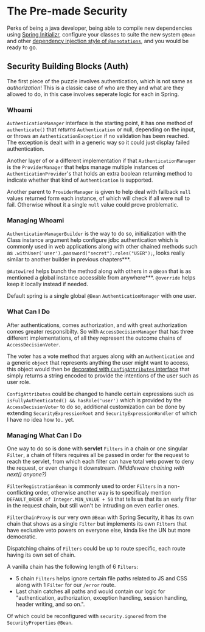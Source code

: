 # The Pre-made Security

Perks of being a java developer, being able to compile new dependencies using [Spring Initializr](https://start.spring.io/), configure your classes to suite the new system `@Bean` and other [dependency injection style of `@annotations`](https://springframework.guru/spring-framework-annotations/), and you would be ready to go.

## Security Building Blocks (Auth)

The first piece of the puzzle involves authentication, which is not same as *authorization*! This is a classic case of who are they and what are they allowed to do, in this case involves seperate logic for each in Spring.

### Whoami

*`AuthenticationManager`* interface is the starting point, it has one method of `authenticate()` that *returns* `Authentication` or null, depending on the input, or throws an `AuthenticationException` if no validation has been reached. The exception is dealt with in a generic way so it could just display failed authentication.

Another layer of or a different implementation if that `AuthenticationManager` is the `ProviderManager` that helps manage multiple instances of `AuthenticationProvider`'s that holds an extra boolean returning method to indicate whether that kind of `Authentication` is supported.

Another parent to `ProviderManager` is given to help deal with fallback `null` values returned form each instance, of which will check if all were null to fail. Otherwise wihout it a single `null` value could prove problematic.

### Managing Whoami

`AuthenticationManagerBuilder` is the way to do so, initialization with the Class instance argument help configure jdbc authentication which is commonly used in web applications along with other chained methods such as `.withUser('user').password("secret").roles("USER");`, looks really similar to another builder in previous chapters***.

`@Autowired` helps bunch the method along with others in a `@Bean` that is as mentioned a global instance accessible from anywhere***. `@override` helps keep it locally instead if needed.

Default spring is a single global `@Bean` `AuthenticationManager` with one user.

### What Can I Do

After authentications, comes authorization, and with great authorization comes greater responsibilty. So with `AccessDecisionManager` that has three different implementations, of all they represent the outcome chains of `AccessDecisionVoter`.

The voter has a vote method that argues along with an `Authentication` and a generic `object` that represents anything the user might want to access, this object would then be [decorated with `ConfigAttributes` interface](https://en.wikipedia.org/wiki/Decorator_pattern) that simply returns a string encoded to provide the intentions of the user such as user role.

`ConfigAttributes` could be changed to handle certain expressions such as `isFullyAuthenticated() && hasRole('user')` which is provided by the `AccessDecisionVoter` to do so, additional customization can be done by extending `SecurityExpressionRoot` and `SecurityExpressionHandler` of which I have no idea how to.. yet.

### Managing What Can I Do

One way to do so is done with **servlet** `Filters` in a chain or one singular `Filter`, a chain of filters requires all be passed in order for the request to reach the servlet, from which each filter can have total veto power to deny the request, or even change it downstream. *(Middleware chaining with next() anyone?)*

`FilterRegistrationBean` is commonly used to order `Filters` in a non-conflicting order, otherwise another way is to specificaly mention `DEFAULT_ORDER of Integer.MIN_VALUE + 50` that tells us that its an early filter in the request chain, but still won't be intruding on even earlier ones.

`FilterChainProxy` is our very own `@Bean` with Spring Security, it has its own chain that shows as a single `Filter` but implements its own `Filters` that have exclusive veto powers on everyone else, kinda like the UN but more democratic.

Dispatching chains of `Filters` could be up to route specific, each route having its own set of chain.

A vanilla chain has the following length of 6 `Filters`:

- 5 chain `Filters` helps ignore certain file paths related to JS and CSS along with 1 `Filter` for our `/error` route.
- Last chain catches all paths and would contain our logic for "authentication, authorization, exception handling, session handling, header writing, and so on.".

Of which could be reconfigured with `security.ignored` from the `SecurityProperties` `@Bean`.



